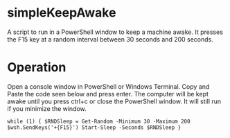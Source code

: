# simpleKeepAwake
A script to run in a PowerShell window to keep a machine awake. It presses the F15 key at a random interval between 30 seconds and 200 seconds.

# Operation
Open a console window in PowerShell or Windows Terminal. Copy and Paste the code seen below and press enter. The computer will be kept awake until you press ctrl+c or close the PowerShell window. It will still run if you minimize the window.

`while (1) {
  $RNDSleep = Get-Random -Minimum 30 -Maximum 200
  $wsh.SendKeys('+{F15}')
  Start-Sleep -Seconds $RNDSleep
}
`
